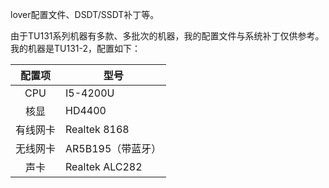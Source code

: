 lover配置文件、DSDT/SSDT补丁等。

由于TU131系列机器有多款、多批次的机器，我的配置文件与系统补丁仅供参考。我的机器是TU131-2，配置如下：

配置项   | 型号
:--------:|-------
CPU     | I5-4200U
核显     | HD4400
有线网卡 | Realtek 8168
无线网卡 | AR5B195（带蓝牙）
声卡     | Realtek ALC282


